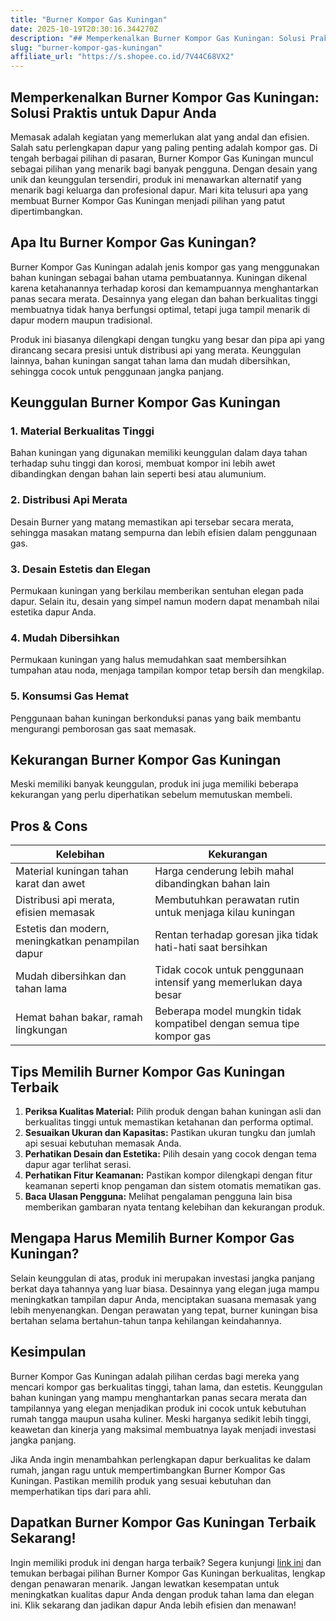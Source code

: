 ```yaml
---
title: "Burner Kompor Gas Kuningan"
date: 2025-10-19T20:30:16.344270Z
description: "## Memperkenalkan Burner Kompor Gas Kuningan: Solusi Praktis untuk Dapur Anda..."
slug: "burner-kompor-gas-kuningan"
affiliate_url: "https://s.shopee.co.id/7V44C68VX2"
---
```

## Memperkenalkan Burner Kompor Gas Kuningan: Solusi Praktis untuk Dapur Anda

Memasak adalah kegiatan yang memerlukan alat yang andal dan efisien. Salah satu perlengkapan dapur yang paling penting adalah kompor gas. Di tengah berbagai pilihan di pasaran, Burner Kompor Gas Kuningan muncul sebagai pilihan yang menarik bagi banyak pengguna. Dengan desain yang unik dan keunggulan tersendiri, produk ini menawarkan alternatif yang menarik bagi keluarga dan profesional dapur. Mari kita telusuri apa yang membuat Burner Kompor Gas Kuningan menjadi pilihan yang patut dipertimbangkan.

## Apa Itu Burner Kompor Gas Kuningan?

Burner Kompor Gas Kuningan adalah jenis kompor gas yang menggunakan bahan kuningan sebagai bahan utama pembuatannya. Kuningan dikenal karena ketahanannya terhadap korosi dan kemampuannya menghantarkan panas secara merata. Desainnya yang elegan dan bahan berkualitas tinggi membuatnya tidak hanya berfungsi optimal, tetapi juga tampil menarik di dapur modern maupun tradisional.

Produk ini biasanya dilengkapi dengan tungku yang besar dan pipa api yang dirancang secara presisi untuk distribusi api yang merata. Keunggulan lainnya, bahan kuningan sangat tahan lama dan mudah dibersihkan, sehingga cocok untuk penggunaan jangka panjang.

## Keunggulan Burner Kompor Gas Kuningan

### 1. Material Berkualitas Tinggi

Bahan kuningan yang digunakan memiliki keunggulan dalam daya tahan terhadap suhu tinggi dan korosi, membuat kompor ini lebih awet dibandingkan dengan bahan lain seperti besi atau alumunium.

### 2. Distribusi Api Merata

Desain Burner yang matang memastikan api tersebar secara merata, sehingga masakan matang sempurna dan lebih efisien dalam penggunaan gas.

### 3. Desain Estetis dan Elegan

Permukaan kuningan yang berkilau memberikan sentuhan elegan pada dapur. Selain itu, desain yang simpel namun modern dapat menambah nilai estetika dapur Anda.

### 4. Mudah Dibersihkan

Permukaan kuningan yang halus memudahkan saat membersihkan tumpahan atau noda, menjaga tampilan kompor tetap bersih dan mengkilap.

### 5. Konsumsi Gas Hemat

Penggunaan bahan kuningan berkonduksi panas yang baik membantu mengurangi pemborosan gas saat memasak.

## Kekurangan Burner Kompor Gas Kuningan

Meski memiliki banyak keunggulan, produk ini juga memiliki beberapa kekurangan yang perlu diperhatikan sebelum memutuskan membeli.

## Pros & Cons

| **Kelebihan** | **Kekurangan** |
|----------------|----------------|
| Material kuningan tahan karat dan awet | Harga cenderung lebih mahal dibandingkan bahan lain |
| Distribusi api merata, efisien memasak | Membutuhkan perawatan rutin untuk menjaga kilau kuningan |
| Estetis dan modern, meningkatkan penampilan dapur | Rentan terhadap goresan jika tidak hati-hati saat bersihkan |
| Mudah dibersihkan dan tahan lama | Tidak cocok untuk penggunaan intensif yang memerlukan daya besar |
| Hemat bahan bakar, ramah lingkungan | Beberapa model mungkin tidak kompatibel dengan semua tipe kompor gas |

## Tips Memilih Burner Kompor Gas Kuningan Terbaik

1. **Periksa Kualitas Material:** Pilih produk dengan bahan kuningan asli dan berkualitas tinggi untuk memastikan ketahanan dan performa optimal.
2. **Sesuaikan Ukuran dan Kapasitas:** Pastikan ukuran tungku dan jumlah api sesuai kebutuhan memasak Anda.
3. **Perhatikan Desain dan Estetika:** Pilih desain yang cocok dengan tema dapur agar terlihat serasi.
4. **Perhatikan Fitur Keamanan:** Pastikan kompor dilengkapi dengan fitur keamanan seperti knop pengaman dan sistem otomatis mematikan gas.
5. **Baca Ulasan Pengguna:** Melihat pengalaman pengguna lain bisa memberikan gambaran nyata tentang kelebihan dan kekurangan produk.

## Mengapa Harus Memilih Burner Kompor Gas Kuningan?

Selain keunggulan di atas, produk ini merupakan investasi jangka panjang berkat daya tahannya yang luar biasa. Desainnya yang elegan juga mampu meningkatkan tampilan dapur Anda, menciptakan suasana memasak yang lebih menyenangkan. Dengan perawatan yang tepat, burner kuningan bisa bertahan selama bertahun-tahun tanpa kehilangan keindahannya.

## Kesimpulan

Burner Kompor Gas Kuningan adalah pilihan cerdas bagi mereka yang mencari kompor gas berkualitas tinggi, tahan lama, dan estetis. Keunggulan bahan kuningan yang mampu menghantarkan panas secara merata dan tampilannya yang elegan menjadikan produk ini cocok untuk kebutuhan rumah tangga maupun usaha kuliner. Meski harganya sedikit lebih tinggi, keawetan dan kinerja yang maksimal membuatnya layak menjadi investasi jangka panjang.

Jika Anda ingin menambahkan perlengkapan dapur berkualitas ke dalam rumah, jangan ragu untuk mempertimbangkan Burner Kompor Gas Kuningan. Pastikan memilih produk yang sesuai kebutuhan dan memperhatikan tips dari para ahli.

## Dapatkan Burner Kompor Gas Kuningan Terbaik Sekarang!

Ingin memiliki produk ini dengan harga terbaik? Segera kunjungi [link ini](https://s.shopee.co.id/7V44C68VX2) dan temukan berbagai pilihan Burner Kompor Gas Kuningan berkualitas, lengkap dengan penawaran menarik. Jangan lewatkan kesempatan untuk meningkatkan kualitas dapur Anda dengan produk tahan lama dan elegan ini. Klik sekarang dan jadikan dapur Anda lebih efisien dan menawan!